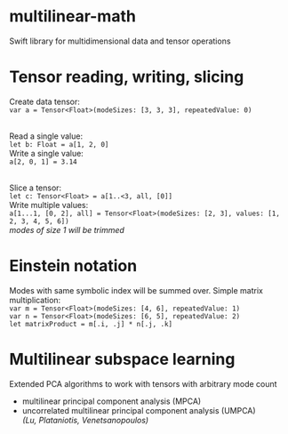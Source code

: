 # multilinear-math
Swift library for multidimensional data and tensor operations

# Tensor reading, writing, slicing
Create data tensor: <br>
```var a = Tensor<Float>(modeSizes: [3, 3, 3], repeatedValue: 0)``` <br><br>

Read a single value: <br>
```let b: Float = a[1, 2, 0]``` <br>
Write a single value: <br>
```a[2, 0, 1] = 3.14``` <br><br>

Slice a tensor: <br>
```let c: Tensor<Float> = a[1..<3, all, [0]]``` <br>
Write multiple values: <br>
```a[1...1, [0, 2], all] = Tensor<Float>(modeSizes: [2, 3], values: [1, 2, 3, 4, 5, 6])``` <br>
*modes of size 1 will be trimmed*

# Einstein notation
Modes with same symbolic index will be summed over. Simple matrix multiplication: <br>
```var m = Tensor<Float>(modeSizes: [4, 6], repeatedValue: 1)``` <br> 
```var n = Tensor<Float>(modeSizes: [6, 5], repeatedValue: 2)``` <br>
```let matrixProduct = m[.i, .j] * n[.j, .k]```

# Multilinear subspace learning
Extended PCA algorithms to work with tensors with arbitrary mode count
 - multilinear principal component analysis (MPCA)
 - uncorrelated multilinear principal component analysis (UMPCA) <br>
*(Lu, Plataniotis, Venetsanopoulos)*



